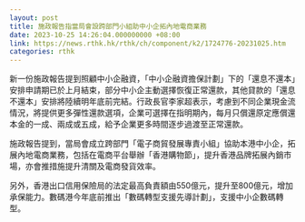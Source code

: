 ```yaml
---
layout: post
title: 施政報告指當局會設跨部門小組助中小企拓內地電商業務
date: 2023-10-25 14:26:04.000000000 +08:00
link: https://news.rthk.hk/rthk/ch/component/k2/1724776-20231025.htm
categories: rthk
---
```


新一份施政報告提到照顧中小企融資，「中小企融資擔保計劃」下的「還息不還本」安排申請期已於上月結束，部分中小企主動選擇恢復正常還款，其他貸款的「還息不還本」安排將陸續明年底前完結。行政長官李家超表示，考慮到不同企業現金流情況，將提供更多彈性還款選項，企業可選擇在指明期內，每月只償還原定應償還本金的一成、兩成或五成，給予企業更多時間逐步過渡至正常還款。

施政報告提到，當局會成立跨部門「電子商貿發展專責小組」協助本港中小企，拓展內地電商業務，包括在電商平台舉辦「香港購物節」，提升香港品牌拓展內銷市場，亦會推措施提升清關及電商發貨效率。

另外，香港出口信用保險局的法定最高負責額由550億元，提升至800億元，增加承保能力。數碼港今年底前推出「數碼轉型支援先導計劃」，支援中小企數碼轉型。
